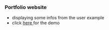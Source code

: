 ### Portfolio website

* displaying some infos from the user example
*  click <a href="#"> here  </a>for the demo
